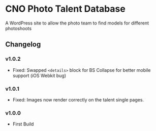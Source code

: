 # CNO Photo Talent Database

A WordPress site to allow the photo team to find models for different photoshoots

## Changelog

### v1.0.2

-   Fixed: Swapped `<details>` block for BS Collapse for better mobile support (iOS Webkit bug)

### v1.0.1

-   Fixed: Images now render correctly on the talent single pages.

### v1.0.0

-   First Build
